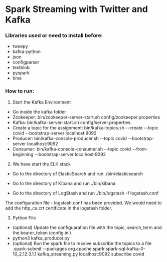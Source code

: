 # Spark Streaming with Twitter and Kafka

### Libraries used or need to install before:
- tweepy
- kafka-python
- json
- configparser
- textblob
- pyspark
- time

### How to run:
1. Start the Kafka Environment
  - Go inside the kafka folder
  - Zookeeper: bin/zookeeper-server-start.sh config/zookeeper.properties
  - Kafka: bin/kafka-server-start.sh config/server.properties
  - Create a topic for the assignment: bin/kafka-topics.sh --create --topic covid --bootstrap-server localhost:9092
  - Producer: bin/kafka-console-producer.sh --topic covid --bootstrap-server localhost:9092
  - Consumer: bin/kafka-console-consumer.sh --topic covid --from-beginning --bootstrap-server localhost:9092

2. We have start the ELK stack
  - Go to the directory of ElasticSearch and run ./bin/elasticsearch

  - Go to the directory of Kibana and run ./bin/kibana

  - Go to the directory of LogStash and run ./bin/logstash -f logstash.conf

The configuration file - logstash.conf has been provided.
We would need to add the http_ca.crt certificate in the logstash folder.

3. Python File
  - (optional) Update the configuaration file with the topic, search_term and the bearer_token (config.ini)
  - python3 kafka_producer.py
  - (optional) Run the spark file to receive subscribe the topics to a file
  .spark-submit --packages org.apache.spark:spark-sql-kafka-0-10_2.12:3.1.1 kafka_streaming.py localhost:9092 subscribe covid
